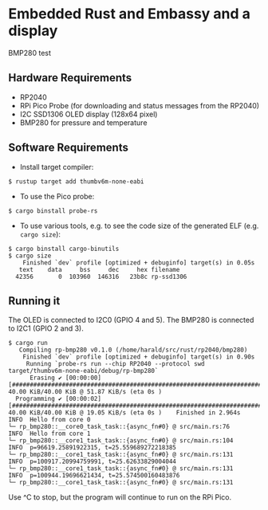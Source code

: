 # Embedded Rust and Embassy and a display

BMP280 test

## Hardware Requirements

* RP2040
* RPi Pico Probe (for downloading and status messages from the RP2040)
* I2C SSD1306 OLED display (128x64 pixel)
* BMP280 for pressure and temperature

## Software Requirements

* Install target compiler:

```
$ rustup target add thumbv6m-none-eabi
```

* To use the Pico probe:

```
$ cargo binstall probe-rs
```

* To use various tools, e.g. to see the code size of the generated ELF (e.g. `cargo size`):

```
$ cargo binstall cargo-binutils
$ cargo size
    Finished `dev` profile [optimized + debuginfo] target(s) in 0.05s
   text    data     bss     dec     hex filename
  42356       0  103960  146316   23b8c rp-ssd1306
```

## Running it

The OLED is connected to I2C0 (GPIO 4 and 5). The BMP280 is connected to I2C1 (GPIO 2 and 3).

```
$ cargo run
   Compiling rp-bmp280 v0.1.0 (/home/harald/src/rust/rp2040/bmp280)
    Finished `dev` profile [optimized + debuginfo] target(s) in 0.90s
     Running `probe-rs run --chip RP2040 --protocol swd target/thumbv6m-none-eabi/debug/rp-bmp280`
      Erasing ✔ [00:00:00] [##############################################################################] 40.00 KiB/40.00 KiB @ 51.87 KiB/s (eta 0s )
  Programming ✔ [00:00:02] [##############################################################################] 40.00 KiB/40.00 KiB @ 19.05 KiB/s (eta 0s )    Finished in 2.964s
INFO  Hello from core 0
└─ rp_bmp280::__core0_task_task::{async_fn#0} @ src/main.rs:76  
INFO  Hello from core 1
└─ rp_bmp280::__core1_task_task::{async_fn#0} @ src/main.rs:104 
INFO  p=96619.25891922315, t=25.559689272218385
└─ rp_bmp280::__core1_task_task::{async_fn#0} @ src/main.rs:131 
INFO  p=100917.20994759991, t=25.62633829004044
└─ rp_bmp280::__core1_task_task::{async_fn#0} @ src/main.rs:131 
INFO  p=100944.19696621434, t=25.574500160483876
└─ rp_bmp280::__core1_task_task::{async_fn#0} @ src/main.rs:131
```

Use ^C to stop, but the program will continue to run on the RPi Pico.
